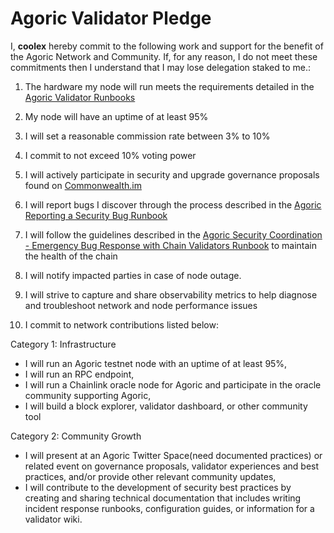 # Agoric Validator Pledge

I, **coolex** hereby commit to the following work and support for the benefit of the Agoric Network and Community. If, for any reason, I do not meet these commitments then I understand that I may lose delegation staked to me.:

1. The hardware my node will run meets the requirements detailed in the [Agoric Validator Runbooks](https://github.com/Agoric/agoric-sdk/wiki/Runbook%...)

2. My node will have an uptime of at least 95%

3. I will set a reasonable commission rate between 3% to 10%

4. I commit to not exceed 10% voting power

5. I will actively participate in security and upgrade governance proposals found on [Commonwealth.im](https://commonwealth.im/agoric)

6. I will report bugs I discover through the process described in the [Agoric Reporting a Security Bug Runbook](https://github.com/Agoric/agoric-sdk/wiki/Runbook%...)

7. I will follow the guidelines described in the [Agoric Security Coordination - Emergency Bug Response with Chain Validators Runbook](https://github.com/Agoric/agoric-sdk/wiki/Runbook%...) to maintain the health of the chain

8. I will notify impacted parties in case of node outage.

9. I will strive to capture and share observability metrics to help diagnose and troubleshoot network and node performance issues

10. I commit to network contributions listed below:

Category 1: Infrastructure

- I will run an Agoric testnet node with an uptime of at least 95%,
- I will run an RPC endpoint,
- I will run a Chainlink oracle node for Agoric and participate in the oracle community supporting Agoric,
- I will build a block explorer, validator dashboard, or other community tool

Category 2: Community Growth

- I will present at an Agoric Twitter Space(need documented practices) or related event on governance proposals, validator experiences and best practices, and/or provide other relevant community updates,
- I will contribute to the development of security best practices by creating and sharing technical documentation that includes writing incident response runbooks, configuration guides, or information for a validator wiki.

